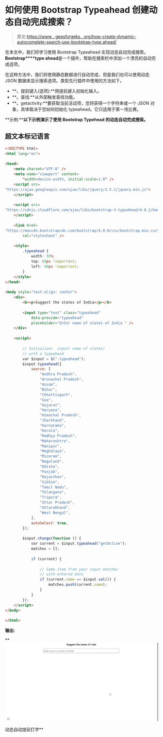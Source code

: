 # 如何使用 Bootstrap Typeahead 创建动态自动完成搜索？

> 原文:[https://www . geesforgeks . org/how-create-dynamic-autocomplete-search-use-bootstrap-type ahead/](https://www.geeksforgeeks.org/how-to-create-dynamic-autocomplete-search-using-bootstrap-typeahead/)

在本文中，我们将学习使用 Bootstrap Typeahead 实现动态自动完成搜索。**Bootstrap****type ahead**是一个插件，帮助在搜索栏中添加一个漂亮的自动完成选项。

在这种方法中，我们将使用静态数据进行自动完成，但是我们也可以使用动态 JSON 数据来显示搜索选项。类型先行插件中使用的方法如下。

*   **。提前键入(选项):**用提前键入初始化输入。
*   **。查找:**从外部触发查找功能。
*   **。getactivity:**要获取当前活动项，您将获得一个字符串或一个 JSON 对象，具体取决于您如何初始化 typeahead。它只适用于第一场比赛。

**示例:****以下示例演示了使用 Bootstrap Typehead 的动态自动完成搜索。**

## **超文本标记语言**

```html
<!DOCTYPE html>
<html lang="en">

<head>
    <meta charset="UTF-8" />
    <meta name="viewport" content=
        "width=device-width, initial-scale=1.0" />
    <script src=
"https://ajax.googleapis.com/ajax/libs/jquery/3.5.1/jquery.min.js">
    </script>

    <script src=
"https://cdnjs.cloudflare.com/ajax/libs/bootstrap-3-typeahead/4.0.2/bootstrap3-typeahead.min.js">
    </script>

    <link href=
"https://maxcdn.bootstrapcdn.com/bootstrap/4.0.0/css/bootstrap.min.css"
        rel="stylesheet" />

    <style>
        .typeahead {
            width: 50%;
            top: 60px !important;
            left: 50px !important;
        }
    </style>
</head>

<body style="text-align: center">
    <div>
        <b><p>Suggest the states of India</p></b>

        <input type="text" class="typeahead" 
            data-provide="typeahead" 
            placeholder="Enter name of states of India " />
    </div>

    <script>

        // Initializes  input( name of states)
        // with a typeahead
        var $input = $(".typeahead");
        $input.typeahead({
            source: [
                "Andhra Pradesh",
                "Arunachal Pradesh",
                "Assam",
                "Bihar",
                "Chhattisgarh",
                "Goa",
                "Gujarat",
                "Haryana",
                "Himachal Pradesh",
                "Jharkhand",
                "Karnataka",
                "Kerala",
                "Madhya Pradesh",
                "Maharashtra",
                "Manipur",
                "Meghalaya",
                "Mizoram",
                "Nagaland",
                "Odisha",
                "Punjab",
                "Rajasthan",
                "Sikkim",
                "Tamil Nadu",
                "Telangana",
                "Tripura",
                "Uttar Pradesh",
                "Uttarakhand",
                "West Bengal",
            ],
            autoSelect: true,
        });

        $input.change(function () {
            var current = $input.typeahead("getActive");
            matches = [];

            if (current) {

                // Some item from your input matches
                // with entered data
                if (current.name == $input.val()) {
                    matches.push(current.name);
                }
            }
        });
    </script>
</body>

</html>
```

****输出**:**

**![](img/ef16967211baff9dbb889f789366d63d.png)

动态自动提前打字**